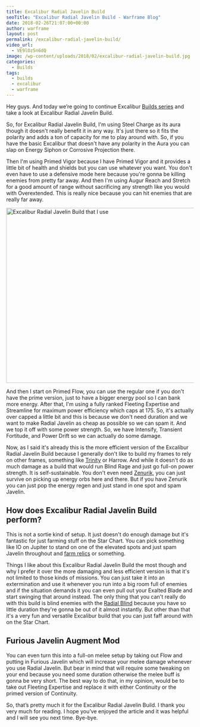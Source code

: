 ```yaml
---
title: Excalibur Radial Javelin Build
seoTitle: "Excalibur Radial Javelin Build - Warframe Blog"
date: 2018-02-26T21:07:00+00:00
author: warframe
layout: post
permalink: /excalibur-radial-javelin-build/
video_url:
  - VE9lOz5n6dQ
image: /wp-content/uploads/2018/02/excalibur-radial-javelin-build.jpg
categories:
  - Builds
tags:
  - builds
  - excalibur
  - warframe
---
```

<span>Hey guys. </span><span>And today we’re going to continue Excalibur <a href="https://warframeblog.com/warframe-builds/">Builds series</a> and take a look at Excalibur Radial Javelin Build.</span><!--more-->

So, for Excalibur Radial Javelin Build, I'm using Steel Charge as its aura though it doesn't really benefit it in any way. It's just there so it fits the polarity and adds a ton of capacity for me to play around with. So, if you have the basic Excalibur that doesn't have any polarity in the Aura you can slap on Energy Siphon or Corrosive Projection there.

Then I'm using Primed Vigor because I have Primed Vigor and it provides a little bit of health and shields but you can use whatever you want. You don't even have to use a defensive mode here because you're gonna be killing enemies from pretty far away. And then I'm using Augur Reach and Stretch for a good amount of range without sacrificing any strength like you would with Overextended. This is really nice because you can hit enemies that are really far away.

<img src="https://warframeblog.com/wp-content/uploads/2018/02/warframe-excalibur-radial-javelin-build-1024x640.png" title="Warframe Excalibur Radial Javelin Build" alt="Excalibur Radial Javelin Build that I use" width="750" height="469" class="alignnone size-large wp-image-960" srcset="https://warframeblog.com/wp-content/uploads/2018/02/warframe-excalibur-radial-javelin-build-1024x640.png 1024w, https://warframeblog.com/wp-content/uploads/2018/02/warframe-excalibur-radial-javelin-build-300x188.png 300w, https://warframeblog.com/wp-content/uploads/2018/02/warframe-excalibur-radial-javelin-build-768x480.png 768w" sizes="(max-width: 750px) 100vw, 750px" />

And then I start on Primed Flow, you can use the regular one if you don't have the prime version, just to have a bigger energy pool so I can bank more energy. After that, I'm using a fully ranked Fleeting Expertise and Streamline for maximum power efficiency which caps at 175. So, it's actually over capped a little bit and this is because we don't need duration and we want to make Radial Javelin as cheap as possible so we can spam it. And we top it off with some power strength. So, we have Intensify, Transient Fortitude, and Power Drift so we can actually do some damage.

Now, as I said it's already this is the more efficient version of the Excalibur Radial Javelin Build because I generally don't like to build my frames to rely on other frames, something like [Trinity](https://warframeblog.com/trinity-energy-vampire-build/) or Harrow. And while it doesn't do as much damage as a build that would run Blind Rage and just go full-on power strength. It is self-sustainable. You don't even need [Zenurik](https://warframeblog.com/zenurik-focus-tree/), you can just survive on picking up energy orbs here and there. But if you have Zenurik you can just pop the energy regen and just stand in one spot and spam Javelin.

## How does Excalibur Radial Javelin Build perform?

This is not a sortie kind of setup. It just doesn't do enough damage but it's fantastic for just farming stuff on the Star Chart. You can pick something like IO on Jupiter to stand on one of the elevated spots and just spam Javelin throughout and [farm relics](https://warframeblog.com/how-to-farm-relics/) or something.

Things I like about this Excalibur Radial Javelin Build the most though and why I prefer it over the more damaging and less efficient version is that it's not limited to those kinds of missions. You can just take it into an extermination and use it whenever you run into a big room full of enemies and if the situation demands it you can even pull out your Exalted Blade and start swinging that around instead. The only thing that you can't really do with this build is blind enemies with the [Radial Blind](https://warframeblog.com/excalibur-radial-blind-build/) because you have so little duration they're gonna be out of it almost instantly. But other than that it's a very fun and versatile Excalibur build that you can just faff around with on the Star Chart.

## Furious Javelin Augment Mod

You can even turn this into a full-on melee setup by taking out Flow and putting in Furious Javelin which will increase your melee damage whenever you use Radial Javelin. But bear in mind that will require some tweaking on your end because you need some duration otherwise the melee buff is gonna be very short. The best way to do that, in my opinion, would be to take out Fleeting Expertise and replace it with either Continuity or the primed version of Continuity.

<span>So, that’s pretty much it for the Excalibur Radial Javelin Build. I thank you very much for reading. I hope you’ve enjoyed the article and it was helpful and I will see you next time. Bye-bye.</span>